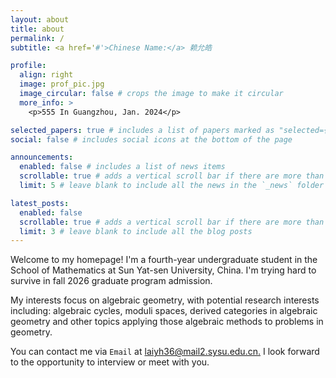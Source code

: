 ```yaml
---
layout: about
title: about
permalink: /
subtitle: <a href='#'>Chinese Name:</a> 赖允皓

profile:
  align: right
  image: prof_pic.jpg
  image_circular: false # crops the image to make it circular
  more_info: >
    <p>555 In Guangzhou, Jan. 2024</p>

selected_papers: true # includes a list of papers marked as "selected={true}"
social: false # includes social icons at the bottom of the page

announcements:
  enabled: false # includes a list of news items
  scrollable: true # adds a vertical scroll bar if there are more than 3 news items
  limit: 5 # leave blank to include all the news in the `_news` folder

latest_posts:
  enabled: false
  scrollable: true # adds a vertical scroll bar if there are more than 3 new posts items
  limit: 3 # leave blank to include all the blog posts
---
```


Welcome to my homepage! I'm a fourth-year undergraduate student in the School of Mathematics at Sun Yat-sen University, China. I'm trying hard to survive in fall 2026 graduate program admission.

My interests focus on algebraic geometry, with potential research interests including: algebraic cycles, moduli spaces, derived categories in algebraic geometry and other topics applying those algebraic methods to problems in geometry. 

You can contact me via `Email` at [laiyh36@mail2.sysu.edu.cn.](http://laiyh36@mail2.sysu.edu.cn) I look forward to the opportunity to interview or meet with you.
